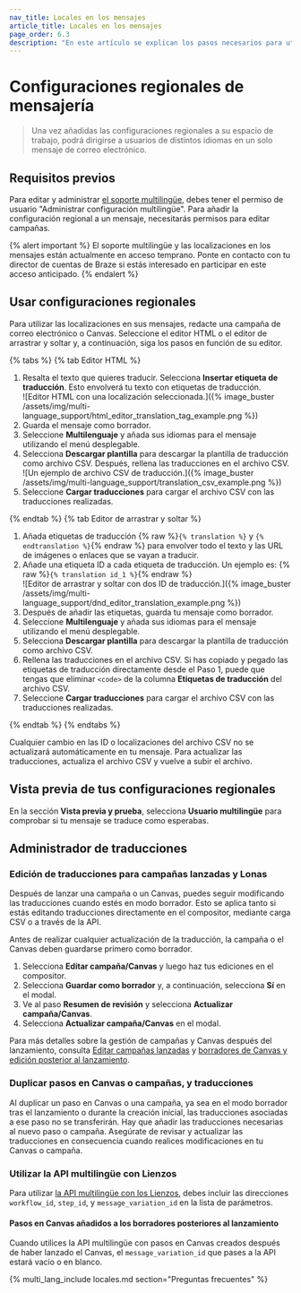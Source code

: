 ```yaml
---
nav_title: Locales en los mensajes
article_title: Locales en los mensajes
page_order: 6.3
description: "En este artículo se explican los pasos necesarios para utilizar las configuraciones regionales en la mensajería."
---
```


# Configuraciones regionales de mensajería

> Una vez añadidas las configuraciones regionales a su espacio de trabajo, podrá dirigirse a usuarios de distintos idiomas en un solo mensaje de correo electrónico.

## Requisitos previos

Para editar y administrar [el soporte multilingüe]({{site.baseurl}}/multi_language_support/), debes tener el permiso de usuario "Administrar configuración multilingüe". Para añadir la configuración regional a un mensaje, necesitarás permisos para editar campañas.

{% alert important %}
El soporte multilingüe y las localizaciones en los mensajes están actualmente en acceso temprano. Ponte en contacto con tu director de cuentas de Braze si estás interesado en participar en este acceso anticipado.
{% endalert %}

## Usar configuraciones regionales

Para utilizar las localizaciones en sus mensajes, redacte una campaña de correo electrónico o Canvas. Seleccione el editor HTML o el editor de arrastrar y soltar y, a continuación, siga los pasos en función de su editor.

{% tabs %}
{% tab Editor HTML %}

1. Resalta el texto que quieres traducir. Selecciona **Insertar etiqueta de traducción**. Esto envolverá tu texto con etiquetas de traducción. <br>![Editor HTML con una localización seleccionada.]({% image_buster /assets/img/multi-language_support/html_editor_translation_tag_example.png %})
2. Guarda el mensaje como borrador.
3. Seleccione **Multilenguaje** y añada sus idiomas para el mensaje utilizando el menú desplegable.
4. Selecciona **Descargar plantilla** para descargar la plantilla de traducción como archivo CSV. Después, rellena las traducciones en el archivo CSV. <br>![Un ejemplo de archivo CSV de traducción.]({% image_buster /assets/img/multi-language_support/translation_csv_example.png %})
5. Seleccione **Cargar traducciones** para cargar el archivo CSV con las traducciones realizadas.

{% endtab %}
{% tab Editor de arrastrar y soltar %}

1. Añada etiquetas de traducción {% raw %}`{% translation %}` y `{% endtranslation %}`{% endraw %} para envolver todo el texto y las URL de imágenes o enlaces que se vayan a traducir. 
2. Añade una etiqueta ID a cada etiqueta de traducción. Un ejemplo es: {% raw %}`{% translation id_1 %}`{% endraw %} <br>![Editor de arrastrar y soltar con dos ID de traducción.]({% image_buster /assets/img/multi-language_support/dnd_editor_translation_example.png %})
3. Después de añadir las etiquetas, guarda tu mensaje como borrador.
4. Seleccione **Multilenguaje** y añada sus idiomas para el mensaje utilizando el menú desplegable.
5. Selecciona **Descargar plantilla** para descargar la plantilla de traducción como archivo CSV. 
6. Rellena las traducciones en el archivo CSV. Si has copiado y pegado las etiquetas de traducción directamente desde el Paso 1, puede que tengas que eliminar `<code>` de la columna **Etiquetas de traducción** del archivo CSV.
7. Seleccione **Cargar traducciones** para cargar el archivo CSV con las traducciones realizadas.

{% endtab %}
{% endtabs %}

Cualquier cambio en las ID o localizaciones del archivo CSV no se actualizará automáticamente en tu mensaje. Para actualizar las traducciones, actualiza el archivo CSV y vuelve a subir el archivo.

## Vista previa de tus configuraciones regionales

En la sección **Vista previa y prueba**, selecciona **Usuario multilingüe** para comprobar si tu mensaje se traduce como esperabas.

## Administrador de traducciones

### Edición de traducciones para campañas lanzadas y Lonas

Después de lanzar una campaña o un Canvas, puedes seguir modificando las traducciones cuando estés en modo borrador. Esto se aplica tanto si estás editando traducciones directamente en el compositor, mediante carga CSV o a través de la API. 

Antes de realizar cualquier actualización de la traducción, la campaña o el Canvas deben guardarse primero como borrador.

1. Selecciona **Editar campaña/Canvas** y luego haz tus ediciones en el compositor.
2. Selecciona **Guardar como borrador** y, a continuación, selecciona **Sí** en el modal.
3. Ve al paso **Resumen de revisión** y selecciona **Actualizar campaña/Canvas**.
4. Selecciona **Actualizar campaña/Canvas** en el modal.

Para más detalles sobre la gestión de campañas y Canvas después del lanzamiento, consulta [Editar campañas lanzadas]({{site.baseurl}}/user_guide/engagement_tools/campaigns/managing_campaigns/change_your_campaign_after_launch/) y [borradores de Canvas y edición posterior al lanzamiento]({{site.baseurl}}/user_guide/engagement_tools/canvas/managing_canvases/canvas_drafts/).

### Duplicar pasos en Canvas o campañas, y traducciones

Al duplicar un paso en Canvas o una campaña, ya sea en el modo borrador tras el lanzamiento o durante la creación inicial, las traducciones asociadas a ese paso no se transferirán. Hay que añadir las traducciones necesarias al nuevo paso o campaña. Asegúrate de revisar y actualizar las traducciones en consecuencia cuando realices modificaciones en tu Canvas o campaña.

### Utilizar la API multilingüe con Lienzos

Para utilizar [la API multilingüe con los Lienzos]({{site.baseurl}}/api/endpoints/translations/), debes incluir las direcciones `workflow_id`, `step_id`, y `message_variation_id` en la lista de parámetros.

#### Pasos en Canvas añadidos a los borradores posteriores al lanzamiento

Cuando utilices la API multilingüe con pasos en Canvas creados después de haber lanzado el Canvas, el `message_variation_id` que pases a la API estará vacío o en blanco.

{% multi_lang_include locales.md section="Preguntas frecuentes" %}